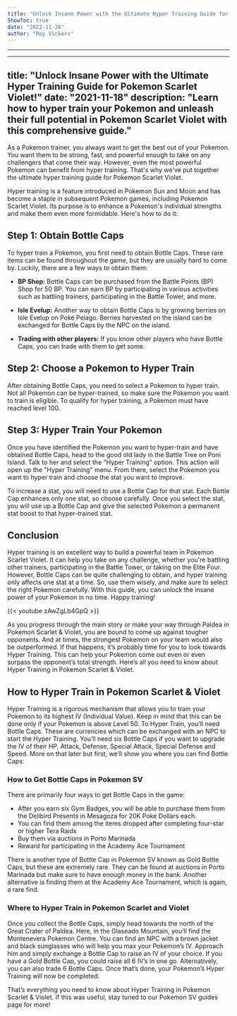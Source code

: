 ```yaml
---
title: "Unlock Insane Power with the Ultimate Hyper Training Guide for Pokemon Scarlet Violet!"
ShowToc: true 
date: "2022-11-26"
author: "Roy Vickers"
---
```

*****
---
title: "Unlock Insane Power with the Ultimate Hyper Training Guide for Pokemon Scarlet Violet!"
date: "2021-11-18"
description: "Learn how to hyper train your Pokemon and unleash their full potential in Pokemon Scarlet Violet with this comprehensive guide."
---

As a Pokemon trainer, you always want to get the best out of your Pokemon. You want them to be strong, fast, and powerful enough to take on any challengers that come their way. However, even the most powerful Pokemon can benefit from hyper training. That's why we've put together the ultimate hyper training guide for Pokemon Scarlet Violet. 

Hyper training is a feature introduced in Pokemon Sun and Moon and has become a staple in subsequent Pokemon games, including Pokemon Scarlet Violet. Its purpose is to enhance a Pokemon's individual strengths and make them even more formidable. Here's how to do it:

## Step 1: Obtain Bottle Caps

To hyper train a Pokemon, you first need to obtain Bottle Caps. These rare items can be found throughout the game, but they are usually hard to come by. Luckily, there are a few ways to obtain them:

- **BP Shop:** Bottle Caps can be purchased from the Battle Points (BP) Shop for 50 BP. You can earn BP by participating in various activities such as battling trainers, participating in the Battle Tower, and more.

- **Isle Evelup:** Another way to obtain Bottle Caps is by growing berries on Isle Evelup on Poké Pelago. Berries harvested on the island can be exchanged for Bottle Caps by the NPC on the island.

- **Trading with other players:** If you know other players who have Bottle Caps, you can trade with them to get some. 

## Step 2: Choose a Pokemon to Hyper Train

After obtaining Bottle Caps, you need to select a Pokemon to hyper train. Not all Pokemon can be hyper-trained, so make sure the Pokemon you want to train is eligible. To qualify for hyper training, a Pokemon must have reached level 100. 

## Step 3: Hyper Train Your Pokemon

Once you have identified the Pokemon you want to hyper-train and have obtained Bottle Caps, head to the good old lady in the Battle Tree on Poni Island. Talk to her and select the "Hyper Training" option. This action will open up the "Hyper Training" menu. From there, select the Pokemon you want to hyper train and choose the stat you want to improve.

To increase a stat, you will need to use a Bottle Cap for that stat. Each Bottle Cap enhances only one stat, so choose carefully. Once you select the stat, you will use up a Bottle Cap and give the selected Pokemon a permanent stat boost to that hyper-trained stat. 

## Conclusion

Hyper training is an excellent way to build a powerful team in Pokemon Scarlet Violet. It can help you take on any challenge, whether you're battling other trainers, participating in the Battle Tower, or taking on the Elite Four. However, Bottle Caps can be quite challenging to obtain, and hyper training only affects one stat at a time. So, use them wisely, and make sure to select the right Pokemon carefully. With this guide, you can unlock the insane power of your Pokemon in no time. Happy training!

{{< youtube zAwZgLb4GpQ >}} 



As you progress through the main story or make your way through Paldea in Pokemon Scarlet & Violet, you are bound to come up against tougher opponents. And at times, the strongest Pokemon on your team would also be outperformed. If that happens, it’s probably time for you to look towards Hyper Training. This can help your Pokemon come out even or even surpass the opponent’s total strength. Here’s all you need to know about Hyper Training in Pokemon Scarlet & Violet.
 
## How to Hyper Train in Pokemon Scarlet & Violet
 
Hyper Training is a rigorous mechanism that allows you to train your Pokemon to its highest IV (Individual Value). Keep in mind that this can be done only if your Pokemon is above Level 50. To Hyper Train, you’ll need Bottle Caps. These are currencies which can be exchanged with an NPC to start the Hyper Training. You’ll need six Bottle Caps if you want to upgrade the IV of their HP, Attack, Defense, Special Attack, Special Defense and Speed. More on that later but first, we’ll show you where you can find Bottle Caps:
 
### How to Get Bottle Caps in Pokemon SV
 
There are primarily four ways to get Bottle Caps in the game:
 
- After you earn six Gym Badges, you will be able to purchase them from the Delibird Presents in Mesagoza for 20K Poke Dollars each.
 - You can find them among the items dropped after completing four-star or higher Tera Raids
 - Buy them via auctions in Porto Marinada
 - Reward for participating in the Academy Ace Tournament

 
There is another type of Bottle Cap in Pokemon SV known as Gold Bottle Caps, but these are extremely rare. They can be found at auctions in Porto Marinada but make sure to have enough money in the bank. Another alternative is finding them at the Academy Ace Tournament, which is again, a rare find.
 
### 
 
### Where to Hyper Train in Pokemon Scarlet and Violet
 
Once you collect the Bottle Caps, simply head towards the north of the Great Crater of Paldea. Here, in the Glaseado Mountain, you’ll find the Montenevera Pokemon Centre. You can find an NPC with a brown jacket and black sunglasses who will help you max your Pokemon’s IV. Approach him and simply exchange a Bottle Cap to raise an IV of your choice. If you have a Gold Bottle Cap, you could raise all 6 IV’s in one go. Alternatively, you can also trade 6 Bottle Caps. Once that’s done, your Pokemon’s Hyper Training will now be completed.
 
That’s everything you need to know about Hyper Training in Pokemon Scarlet & Violet. If this was useful, stay tuned to our Pokemon SV guides page for more!




